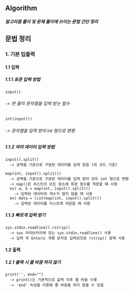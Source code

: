 ## Algorithm

##### 알고리즘 풀이 및 문제 풀이에 쓰이는 문법 간단 정리

## 문법 정리

### 1. 기본 입출력

#### 1.1 입력

##### 1.1.1 표준 입력 방법
```
input()
```
###### -> 한 줄의 문자열을 입력 받는 함수
```
int(input())
```
###### -> 문자열을 입력 받아 int 형으로 변환

##### 1.1.2 여러 데이터 입력 방법
```
input().split()
  -> 공백을 기준으로 구분된 데이터를 입력 받음 (위 코드 기준)
  
map(int, input().split())
  -> 공백을 기준으로 구분된 데이터를 입력 받아 모두 int 형으로 변환
  -> map()은 리스트의 모든 원소에 특정 함수를 적용할 때 사용
  ex) a, b = map(int, input().split())
    -> 입력된 데이터의 개수가 많지 않을 때 사용
  ex) data = list(map(int, input().split())
    -> 입력된 데이터를 리스트에 저장할 때 사용
```

##### 1.1.3 빠르게 입력 받기
```
sys.stdin.readline().rstrip()
  -> sys 라이브러리에 있는 sys.stdin.readline() 사용
  -> 입력 후 Enter는 개행 문자로 입력되므로 rstrip() 함께 사용
```

#### 1.2 출력

##### 1.2.1 출력 시 줄 바꿈 하지 않기
```
print('', end="")
  -> print()는 기본적으로 출력 이후 줄 바꿈 수행
  -> 'end' 속성을 이용해 줄 바꿈을 하지 않을 수 있음
```
